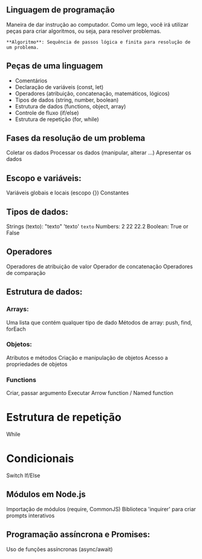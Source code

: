 ## Linguagem de programação

Maneira de dar instrução ao computador.
Como um lego, você irá utilizar peças para criar algoritmos, ou seja, para resolver problemas.

    **Algoritmo**: Sequência de passos lógica e finita para resolução de um problema.

## Peças de uma linguagem

- Comentários
- Declaração de variáveis (const, let)
- Operadores (atribuição, concatenação, matemáticos, lógicos)
- Tipos de dados (string, number, boolean)
- Estrutura de dados (functions, object, array)
- Controle de fluxo (if/else)
- Estrutura de repetição (for, while)

## Fases da resolução de um problema

Coletar os dados
Processar os dados (manipular, alterar ...)
Apresentar os dados

## Escopo e variáveis:

Variáveis globais e locais (escopo {})
Constantes

## Tipos de dados:

Strings (texto): "texto" 'texto' `texto`
Numbers: 2 22 22.2
Boolean: True or False

## Operadores

Operadores de atribuição de valor
Operador de concatenação
Operadores de comparação

## Estrutura de dados:

### Arrays:

Uma lista que contém qualquer tipo de dado
Métodos de array: push, find, forEach

### Objetos:

Atributos e métodos
Criação e manipulação de objetos
Acesso a propriedades de objetos

### Functions

Criar, passar argumento
Executar
Arrow function / Named function

# Estrutura de repetição

While

# Condicionais

Switch
If/Else

## Módulos em Node.js

Importação de módulos (require, CommonJS)
Biblioteca 'inquirer' para criar prompts interativos

## Programação assíncrona e Promises:

Uso de funções assíncronas (async/await)
